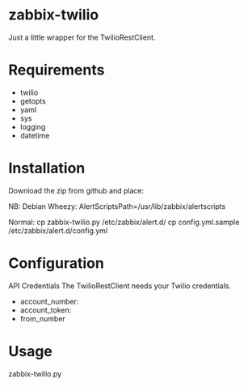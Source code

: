 zabbix-twilio
=============
Just a little wrapper for the TwilioRestClient.

Requirements
===
 + twilio
 + getopts
 + yaml
 + sys
 + logging
 + datetime

Installation
===
Download the zip from github and place:

NB: Debian Wheezy:
    AlertScriptsPath=/usr/lib/zabbix/alertscripts

Normal:
    cp zabbix-twilio.py /etc/zabbix/alert.d/
    cp config.yml.sample /etc/zabbix/alert.d/config.yml

Configuration
===
API Credentials
The TwilioRestClient needs your Twilio credentials.

 + account_number:
 + account_token:
 + from_number


Usage
===
zabbix-twilio.py <phonenumber> <subject> <message>
